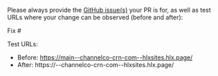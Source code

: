 Please always provide the [GitHub issue(s)](../issues) your PR is for, as well as test URLs where your change can be observed (before and after):

Fix #<gh-issue-id>

Test URLs:
- Before: https://main--channelco-crn-com--hlxsites.hlx.page/
- After: https://<branch>--channelco-crn-com--hlxsites.hlx.page/
